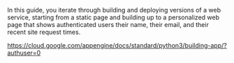 In this guide, you iterate through building and deploying versions of a web service, starting from a static page and building up to a personalized web page that shows authenticated users their name, their email, and their recent site request times.

https://cloud.google.com/appengine/docs/standard/python3/building-app/?authuser=0